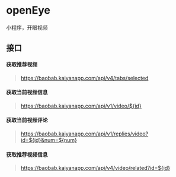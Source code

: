 # openEye
小程序，开眼视频

## 接口
#### 获取推荐视频 
>https://baobab.kaiyanapp.com/api/v4/tabs/selected
#### 获取当前视频信息
>https://baobab.kaiyanapp.com/api/v1/video/${id}
#### 获取当前视频评论
>https://baobab.kaiyanapp.com/api/v1/replies/video?id=${id}&num=${num}
#### 获取推荐视频信息
>https://baobab.kaiyanapp.com/api/v4/video/related?id=${id}
